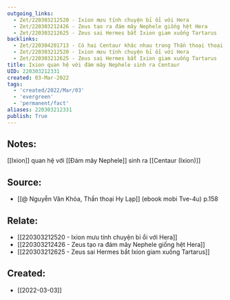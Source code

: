```yaml
---
outgoing_links:
  - Zet/220303212520 - Ixion mưu tính chuyện bỉ ổi với Hera
  - Zet/220303212426 - Zeus tạo ra đám mây Nephele giống hệt Hera
  - Zet/220303212625 - Zeus sai Hermes bắt Ixion giam xuống Tartarus
backlinks:
  - Zet/220304201713 - Có hai Centaur khác nhau trong Thần thoại thoại Hy Lạp
  - Zet/220303212520 - Ixion mưu tính chuyện bỉ ổi với Hera
  - Zet/220303212625 - Zeus sai Hermes bắt Ixion giam xuống Tartarus
title: Ixion quan hệ với đám mây Nephele sinh ra Centaur
UID: 220303212331
created: 03-Mar-2022
tags:
  - 'created/2022/Mar/03'
  - 'evergreen'
  - 'permanent/fact'
aliases: 220303212331
publish: True
---
```

## Notes:
[[Ixion]] quan hệ với [[Đám mây Nephele]] sinh ra [[Centaur (Ixion)]]

## Source:
- [[@ Nguyễn Văn Khỏa, Thần thoại Hy Lạp]] (ebook mobi Tve-4u) p.158

## Relate:
- [[220303212520 - Ixion mưu tính chuyện bỉ ổi với Hera]]
- [[220303212426 - Zeus tạo ra đám mây Nephele giống hệt Hera]]
- [[220303212625 - Zeus sai Hermes bắt Ixion giam xuống Tartarus]]
## Created:
- [[2022-03-03]]
